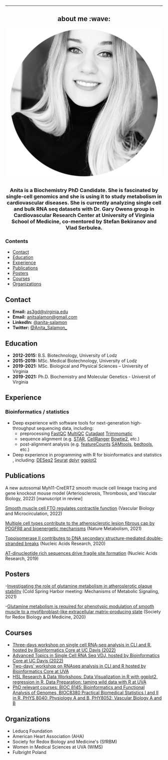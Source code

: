 ---
<h2 align="center"> about me :wave:</h2>


<p align="center">
<img src="figure/AS_bio2.png" width="600" />
</p>
<h3 align="center">Anita is a Biochemistry PhD Candidate. She is fascinated by single-cell genomics and she is using it to study metabolism in cardiovascular diseases. She is currently analyzing single cell and bulk RNA seq datasets with Dr. Gary Owens group in Cardiovascular Research Center at University of Virginia School of Medicine, co-mentored by Stefan Bekiranov and Vlad Serbulea. </h3>


### Contents

- [Contact](#contact)
- [Education](#education)
- [Experience](#experience)
- [Publications](#publications)
- [Posters](#posters)
- [Courses](#courses)
- [Organizations](#organizations)

## Contact

- **Email:** as3gd@virginia.edu
- **Email:** anitsalamon@gmail.com
- **LinkedIn:** [@anita-salamon](https://www.linkedin.com/in/anita-salamon/)
- **Twitter:** [@Anita_Salamon_](https://twitter.com/Anita_Salamon_)

## Education

- **2012-2015:** B.S. Biotechnology, University of Lodz
- **2015-2019:** MSc. Medical Biotechnology, University of Lodz
- **2019-2021:** MSc. Biological and Physical Sciences – University of Virginia
- **2019-2021:** Ph.D. Biochemistry and Molecular Genetics - Universit of Virginia  

## Experience 
### Bioinformatics / statistics
- Deep experience with software tools for next-generation high-throughput sequencing data, including:
  * preprocessing 
    [FastQC](https://www.bioinformatics.babraham.ac.uk/projects/fastqc/)
    [MultiQC](https://multiqc.info/docs/)
    [Cutadapt](https://cutadapt.readthedocs.io/en/stable/guide.html)
    [Trimmomatic](http://www.usadellab.org/cms/uploads/supplementary/Trimmomatic/TrimmomaticManual_V0.32.pdf)
  * sequence alignment (e.g.
    [STAR](https://physiology.med.cornell.edu/faculty/skrabanek/lab/angsd/lecture_notes/STARmanual.pdf),
    [CellRanger](https://support.10xgenomics.com/single-cell-gene-expression/software/pipelines/latest/what-is-cell-ranger)
    [Bowtie2](http://bowtie-bio.sourceforge.net/bowtie2/index.shtml), etc.)
  * post-alignment analysis (e.g.
    [featureCounts](https://subread.sourceforge.net/SubreadUsersGuide.pdf)
    [SAMtools](http://samtools.sourceforge.net),
    [bedtools](https://bedtools.readthedocs.io/en/latest/), etc.)
-	Deep experience in programming with R for bioinformatics and statistics , including: 
    [DESeq2](https://bioconductor.org/packages/devel/bioc/vignettes/DESeq2/inst/doc/DESeq2.html)
    [Seurat](https://github.com/satijalab/seurat)
    [dplyr](https://cran.r-project.org/web/packages/dplyr/dplyr.pdf)
    [ggplot2](https://cran.r-project.org/web/packages/ggplot2/ggplot2.pdf)

## Publications
A new autosomal Myh11-CreERT2 smooth muscle cell lineage tracing and gene knockout mouse model (Arteriosclerosis, Thrombosis, and Vascular Biology, 2022) [manuscript in review]

[Smooth muscle cell FTO regulates contractile function](https://journals.physiology.org/doi/abs/10.1152/ajpheart.00427.2022) (Vascular Biology and Microcirculation, 2022)

[Multiple cell types contribute to the atherosclerotic lesion fibrous cap by PDGFRβ and bioenergetic mechanisms](https://www.nature.com/articles/s42255-020-00338-8) (Nature Metabolism, 2021)

[Topoisomerase II contributes to DNA secondary structure-mediated double-stranded breaks](https://academic.oup.com/nar/article/48/12/6654/5851738) (Nucleic Acids Research, 2020)

[AT-dinucleotide rich sequences drive fragile site formation](https://scholar.google.com/citations?view_op=view_citation&hl=en&user=5SLvIw0AAAAJ&citation_for_view=5SLvIw0AAAAJ:9yKSN-GCB0IC) (Nucleic Acids Research, 2019)

## Posters
-[Investigating the role of glutamine metabolism in atheroslerotic plaque stability](20211014AS_Poster_CSHL.pdf)
(Cold Spring Harbor meeting: Mechanisms of Metabolic Signaling, 2021)

-[Glutamine metabolism is required for phenotypic modulation of smooth muscle to a myofibroblast-like extracellular matrix-producing state](20201105AS_Poster_SFRBM.pdf) (Society for Redox Biology and Medicine, 2020)

## Courses
- [Three-days workshop on single cell RNA-seq analysis in CLI and R, hosted by Bioinformatics Core at UC Davis (2022)](https://github.com/ucdavis-bioinformatics-training/2022-March-Single-Cell-RNA-Seq-Analysis)
- [Advanced Topics in Single Cell RNA Seq VDJ, hosted by Bioinformatics Core at UC Davis (2022)](https://github.com/ucdavis-bioinformatics-training/2022-March-Advanced-Topics-in-Single-Cell-RNA-Seq-VDJ)
- [Two-days’ workshop on RNAseq analysis in CLI and R hosted by Bioinformatics Core at UVA](https://github.com/pk7zuva/rnaseq-workshop)
- [HSL Research & Data Workshops: Data Visualization in R with ggplot2, regression in R, Data Preparation: taming wild data with R at UVA](https://guides.hsl.virginia.edu/data/workshops)
- [PhD relevant courses: BIOC 8145: Bioinformatics and Functional Analysis of Genomes, BIOC8380 Practical Biomedical Statistics I and II in R, PHYS 8040: Physiology A and B, PHY8052: Vascular Biology A and B](https://med.virginia.edu/bims/bims-courses/bims-modules/)

## Organizations
- Leducq Foundation
- American Heart Association (AHA)
- Society for Redox Biology and Medicine's (SfRBM) 
- Women in Medical Sciences at UVA (WIMS)
- Fulbright Poland 




